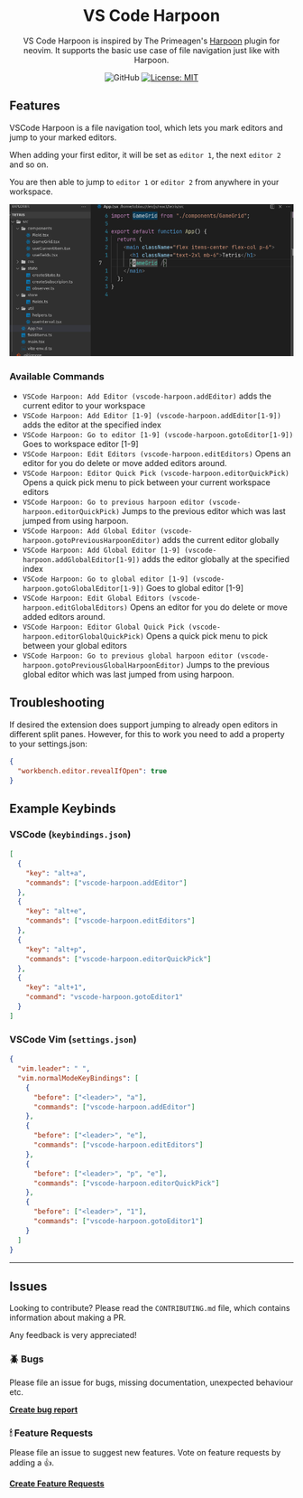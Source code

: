 <div align="center">

# VS Code Harpoon

VS Code Harpoon is inspired by The Primeagen's [Harpoon](https://github.com/ThePrimeagen/harpoon)
plugin for neovim. It supports the basic use case of file navigation just like with Harpoon.

![GitHub](https://img.shields.io/github/workflow/status/tobias-z/vscode-harpoon/validate/main)
[![License: MIT](https://img.shields.io/badge/License-MIT-green.svg)](https://opensource.org/licenses/MIT)

</div>

## Features

VSCode Harpoon is a file navigation tool, which lets you mark editors and jump to your marked
editors.

When adding your first editor, it will be set as `editor 1`, the next `editor 2` and so on.

You are then able to jump to `editor 1` or `editor 2` from anywhere in your workspace.

![Navigation Example](images/navigation.gif)

### Available Commands

- `VSCode Harpoon: Add Editor (vscode-harpoon.addEditor)` adds the current editor to your workspace
- `VSCode Harpoon: Add Editor [1-9] (vscode-harpoon.addEditor[1-9])` adds the editor at the specified index
- `VSCode Harpoon: Go to editor [1-9] (vscode-harpoon.gotoEditor[1-9])` Goes to workspace editor
  [1-9]
- `VSCode Harpoon: Edit Editors (vscode-harpoon.editEditors)` Opens an editor for you do delete or
  move added editors around.
- `VSCode Harpoon: Editor Quick Pick (vscode-harpoon.editorQuickPick)` Opens a quick pick menu to
  pick between your current workspace editors
- `VSCode Harpoon: Go to previous harpoon editor (vscode-harpoon.editorQuickPick)` Jumps to the previous editor which was last jumped from using harpoon.
- `VSCode Harpoon: Add Global Editor (vscode-harpoon.gotoPreviousHarpoonEditor)` adds the current editor
  globally
- `VSCode Harpoon: Add Global Editor [1-9] (vscode-harpoon.addGlobalEditor[1-9])` adds the editor globally at the specified index
- `VSCode Harpoon: Go to global editor [1-9] (vscode-harpoon.gotoGlobalEditor[1-9])` Goes to global
  editor [1-9]
- `VSCode Harpoon: Edit Global Editors (vscode-harpoon.editGlobalEditors)` Opens an editor for you
  do delete or move added editors around.
- `VSCode Harpoon: Editor Global Quick Pick (vscode-harpoon.editorGlobalQuickPick)` Opens a quick
  pick menu to pick between your global editors
- `VSCode Harpoon: Go to previous global harpoon editor (vscode-harpoon.gotoPreviousGlobalHarpoonEditor)` Jumps to the previous global editor which was last jumped from using harpoon.

## Troubleshooting

If desired the extension does support jumping to already open editors in different split panes. However, for this to work you need to add a property to your settings.json:

```json
{
  "workbench.editor.revealIfOpen": true
}
```

## Example Keybinds

### VSCode (`keybindings.json`)

```json
[
  {
    "key": "alt+a",
    "commands": ["vscode-harpoon.addEditor"]
  },
  {
    "key": "alt+e",
    "commands": ["vscode-harpoon.editEditors"]
  },
  {
    "key": "alt+p",
    "commands": ["vscode-harpoon.editorQuickPick"]
  },
  {
    "key": "alt+1",
    "command": "vscode-harpoon.gotoEditor1"
  }
]
```

### VSCode Vim (`settings.json`)

```json
{
  "vim.leader": " ",
  "vim.normalModeKeyBindings": [
    {
      "before": ["<leader>", "a"],
      "commands": ["vscode-harpoon.addEditor"]
    },
    {
      "before": ["<leader>", "e"],
      "commands": ["vscode-harpoon.editEditors"]
    },
    {
      "before": ["<leader>", "p", "e"],
      "commands": ["vscode-harpoon.editorQuickPick"]
    },
    {
      "before": ["<leader>", "1"],
      "commands": ["vscode-harpoon.gotoEditor1"]
    }
  ]
}
```

---

## Issues

Looking to contribute? Please read the `CONTRIBUTING.md` file, which contains information about
making a PR.

Any feedback is very appreciated!

### 🪲 Bugs

Please file an issue for bugs, missing documentation, unexpected behaviour etc.

[**Create bug report**](https://github.com/tobias-z/vscode-harpoon/issues/new?assignees=&labels=&template=bug_report.md&title=)

### 🕯 Feature Requests

Please file an issue to suggest new features. Vote on feature requests by adding a 👍.

[**Create Feature Requests**](https://github.com/tobias-z/vscode-harpoon/issues/new?assignees=&labels=&template=feature_request.md&title=)
